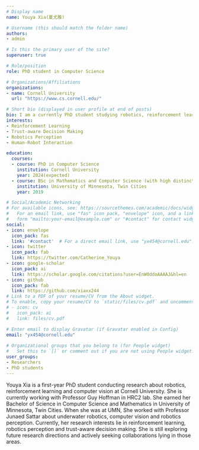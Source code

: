 ```yaml
---
# Display name
name: Youya Xia(夏尤雅)

# Username (this should match the folder name)
authors:
- admin

# Is this the primary user of the site?
superuser: true

# Role/position
role: PhD student in Computer Science

# Organizations/Affiliations
organizations:
- name: Cornell University
  url: "https://www.cs.cornell.edu/"

# Short bio (displayed in user profile at end of posts)
bio: I am a currently PhD student studying robotics, reinforcement learning and computer vision at Cornell University. I earned my Bachelor of Science in Computer Science and Mathematics in University of Minnesota, Twin Cities. My research interests lie in the development and application of trust-aware decision making, reinforcement learning and robotics perception. 
interests:
- Reinforcement Learning
- Trust-aware Decision Making
- Robotics Perception
- Human-Robot Interaction

education:
  courses:
  - course: PhD in Computer Science
    institution: Cornell University
    year: 2024(expected)
  - course: BSc in Mathematics and Computer Science (with high distinction)
    institution: University of Minnesota, Twin Cities
    year: 2019

# Social/Academic Networking
# For available icons, see: https://sourcethemes.com/academic/docs/widgets/#icons
#   For an email link, use "fas" icon pack, "envelope" icon, and a link in the
#   form "mailto:your-email@example.com" or "#contact" for contact widget.
social:
- icon: envelope
  icon_pack: fas
  link: '#contact'  # For a direct email link, use "yx454@cornell.edu".
- icon: twitter
  icon_pack: fab
  link: https://twitter.com/Catherine_Youya
- icon: google-scholar
  icon_pack: ai
  link: https://scholar.google.com/citations?user=EnW0ddoAAAAJ&hl=en
- icon: github
  icon_pack: fab
  link: https://github.com/xiaxx244
# Link to a PDF of your resume/CV from the About widget.
# To enable, copy your resume/CV to `static/files/cv.pdf` and uncomment the lines below.  
# - icon: cv
#   icon_pack: ai
#   link: files/cv.pdf

# Enter email to display Gravatar (if Gravatar enabled in Config)
email: "yx454@cornell.edu"
  
# Organizational groups that you belong to (for People widget)
#   Set this to `[]` or comment out if you are not using People widget.  
user_groups:
- Researchers
- PhD students
---
```


Youya Xia is a first-year PhD student conducting research about robotics, reinforcement learning and computer vision at Cornell University. She is currently working with Professor Guy Hoffman in HRC2 lab. She earned her Bachelor of Science in Computer Science and Mathematics in University of Minnesota, Twin Cities. When she was at UMN, She worked with Professor Junaed Sattar about underwater robotics, computer vision and robotics perception. Currently, her research interests lie in reinforcement learning, robotics perception and trust-aware decision making. She is still exploring future research directions and actively seeking collaborations lying in those areas.
